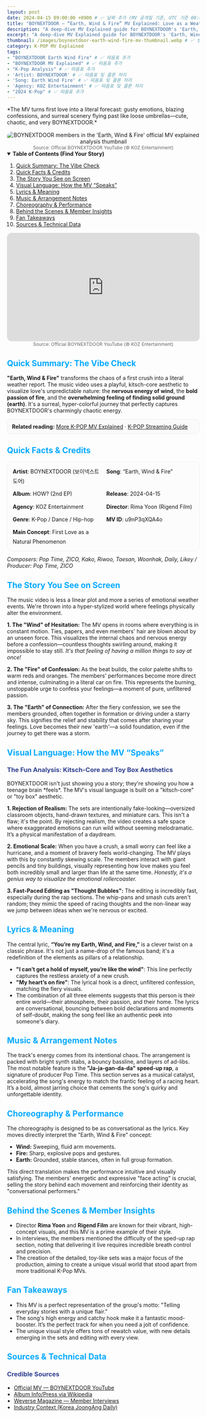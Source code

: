 ```yaml
---
layout: post
date: 2024-04-15 09:00:00 +0900 # ✅ 날짜 추가 (MV 공개일 기준, UTC 기준 00:00:00 +9시간)
title: "BOYNEXTDOOR – “Earth, Wind & Fire” MV Explained: Love as a Weather Report (With Zero Chill)"
description: "A deep-dive MV Explained guide for BOYNEXTDOOR's 'Earth, Wind & Fire.' We analyze how the MV turns first love into a literal forecast: gusty emotions, blazing confessions, and surreal scenery."
excerpt: "A deep-dive MV Explained guide for BOYNEXTDOOR's 'Earth, Wind & Fire.' We analyze how the MV turns first love into a literal forecast: gusty emotions, blazing confessions, and surreal scenery."
thumbnail: /images/boynextdoor-earth-wind-fire-mv-thumbnail.webp # ✅ 썸네일 추가
category: K-POP MV Explained
tags:
- "BOYNEXTDOOR Earth Wind Fire" # ✅ 따옴표 추가
- "BOYNEXTDOOR MV Explained" # ✅ 따옴표 추가
- "K-Pop Analysis" # ✅ 따옴표 추가
- 'Artist: BOYNEXTDOOR' # ✅ 따옴표 및 콜론 처리
- 'Song: Earth Wind Fire' # ✅ 따옴표 및 콜론 처리
- 'Agency: KOZ Entertainment' # ✅ 따옴표 및 콜론 처리
- "2024 K-Pop" # ✅ 따옴표 추가
---
```

<p style="margin: 8px 0px 16px;">
*The MV turns first love into a literal forecast: gusty emotions, blazing confessions, and surreal scenery flying past like loose umbrellas—cute, chaotic, and very BOYNEXTDOOR.*</p>


<div align="center">
  <img src="/images/boynextdoor-earth-wind-fire-mv-thumbnail.webp"
       alt="BOYNEXTDOOR members in the 'Earth, Wind & Fire' official MV explained analysis thumbnail"
       style="border-radius:12px; max-width:100%; height:auto;"
       loading="lazy" decoding="async" fetchpriority="high" />
  <br>
  <span style="font-size:12px;color:#666;">Source: Official BOYNEXTDOOR YouTube (© KOZ Entertainment)</span>
</div>


<details open>
  <summary><strong>Table of Contents (Find Your Story)</strong></summary>
  <ol>
    <li><a href="#tldr">Quick Summary: The Vibe Check</a></li>
    <li><a href="#quick-credits">Quick Facts & Credits</a></li>
    <li><a href="#story-on-screen">The Story You See on Screen</a></li>
    <li><a href="#visual-language">Visual Language: How the MV “Speaks”</a></li>
    <li><a href="#lyrics-meaning">Lyrics & Meaning</a></li>
    <li><a href="#music-arrangement">Music & Arrangement Notes</a></li>
    <li><a href="#choreography-performance">Choreography & Performance</a></li>
    <li><a href="#bts-insights">Behind the Scenes & Member Insights</a></li>
    <li><a href="#fan-takeaways">Fan Takeaways</a></li>
    <li><a href="#sources">Sources & Technical Data</a></li>
  </ol>
</details>
<div style="position:relative;padding-bottom:56.25%;height:0;overflow:hidden;border-radius:12px; margin-top: 1em;">
  <iframe src="https://www.youtube.com/embed/u9nP3qXQA4o?rel=0"
          title="BOYNEXTDOOR - Earth, Wind & Fire (Official MV) Explained"
          style="position:absolute;top:0;left:0;width:100%;height:100%;border:0;"
          allowfullscreen
          loading="lazy"></iframe>
</div>
<div align="center">
  <span style="font-size:12px;color:#666;">Source: Official BOYNEXTDOOR YouTube (© KOZ Entertainment)</span>
</div>


<a name="tldr"></a>
<h2 style="color: #00aaff;">Quick Summary: The Vibe Check</h2>

**"Earth, Wind & Fire"** transforms the chaos of a first crush into a literal weather report. The music video uses a playful, kitsch-core aesthetic to visualize love's unpredictable nature: the **nervous energy of wind**, the **bold passion of fire**, and the **overwhelming feeling of finding solid ground (earth)**. It's a surreal, hyper-colorful journey that perfectly captures BOYNEXTDOOR's charmingly chaotic energy.
<div style="border:1px solid #eee;border-radius:10px;padding:10px 12px;background:#fafafa;margin:12px 0;">
  <strong>Related reading:</strong>
  <a href="/search/label/MV%20Explained">More K-POP MV Explained</a> ·
  <a href="/search/label/Streaming%20Guide">K-POP Streaming Guide</a>
</div>


<a name="quick-credits"></a>
<h2 style="color: #00aaff;">Quick Facts & Credits</h2>

<div style="border:1px solid #eee;border-radius:12px;padding:12px 14px;background:#fcfcfc;">
  <div style="display:grid;grid-template-columns:1fr 1fr;gap:8px 16px;font-size:14px;line-height:1.8;">
    <div><strong>Artist</strong>: BOYNEXTDOOR (보이넥스트도어)</div>
    <div><strong>Song</strong>: “Earth, Wind & Fire”</div>
    <div><strong>Album</strong>: HOW? (2nd EP)</div>
    <div><strong>Release</strong>: 2024-04-15</div>
    <div><strong>Agency</strong>: KOZ Entertainment</div>
    <div><strong>Director</strong>: Rima Yoon (Rigend Film)</div>
    <div><strong>Genre</strong>: K-Pop / Dance / Hip-hop</div>
    <div><strong>MV ID</strong>: u9nP3qXQA4o</div>
    <div><strong>Main Concept</strong>: First Love as a Natural Phenomenon</div>
  </div>
</div>
<p style="margin-top:12px;"><em>Composers: Pop Time, ZICO, Kako, Riwoo, Taesan, Woonhak, Daily, Likey / Producer: Pop Time, ZICO</em></p>


<a name="story-on-screen"></a>
<h2 style="color: #00aaff;">The Story You See on Screen</h2>

The music video is less a linear plot and more a series of emotional weather events. We're thrown into a hyper-stylized world where feelings physically alter the environment.

**1. The "Wind" of Hesitation:** The MV opens in rooms where everything is in constant motion. Ties, papers, and even members' hair are blown about by an unseen force. This visualizes the internal chaos and nervous energy before a confession—countless thoughts swirling around, making it impossible to stay still. *It's that feeling of having a million things to say at once!*

**2. The "Fire" of Confession:** As the beat builds, the color palette shifts to warm reds and oranges. The members' performances become more direct and intense, culminating in a literal car on fire. This represents the burning, unstoppable urge to confess your feelings—a moment of pure, unfiltered passion.

**3. The "Earth" of Connection:** After the fiery confession, we see the members grounded, often together in formation or driving under a starry sky. This signifies the relief and stability that comes after sharing your feelings. Love becomes their new 'earth'—a solid foundation, even if the journey to get there was a storm.


<a name="visual-language"></a>
<h2 style="color: #00aaff;">Visual Language: How the MV “Speaks”</h2>

<h3 style="color: #304090;">The Fun Analysis: Kitsch-Core and Toy Box Aesthetics</h3>
BOYNEXTDOOR isn't just showing you a story; they're showing you how a teenage brain *feels*. The MV's visual language is built on a "kitsch-core" or "toy box" aesthetic.

**1. Rejection of Realism:** The sets are intentionally fake-looking—oversized classroom objects, hand-drawn textures, and miniature cars. This isn't a flaw; it's the point. By rejecting realism, the video creates a safe space where exaggerated emotions can run wild without seeming melodramatic. It’s a physical manifestation of a daydream.

**2. Emotional Scale:** When you have a crush, a small worry can feel like a hurricane, and a moment of bravery feels world-changing. The MV plays with this by constantly skewing scale. The members interact with giant pencils and tiny buildings, visually representing how love makes you feel both incredibly small and larger than life at the same time. *Honestly, it's a genius way to visualize the emotional rollercoaster.*

**3. Fast-Paced Editing as "Thought Bubbles":** The editing is incredibly fast, especially during the rap sections. The whip-pans and smash cuts aren't random; they mimic the speed of racing thoughts and the non-linear way we jump between ideas when we're nervous or excited.


<a name="lyrics-meaning"></a>
<h2 style="color: #00aaff;">Lyrics & Meaning</h2>

The central lyric, **“You’re my Earth, Wind, and Fire,”** is a clever twist on a classic phrase. It's not just a name-drop of the famous band; it's a redefinition of the elements as pillars of a relationship.

- **"I can’t get a hold of myself, you’re like the wind"**: This line perfectly captures the restless anxiety of a new crush.
- **"My heart’s on fire"**: The lyrical hook is a direct, unfiltered confession, matching the fiery visuals.
- The combination of all three elements suggests that this person is their entire world—their atmosphere, their passion, and their home. The lyrics are conversational, bouncing between bold declarations and moments of self-doubt, making the song feel like an authentic peek into someone's diary.


<a name="music-arrangement"></a>
<h2 style="color: #00aaff;">Music & Arrangement Notes</h2>

The track's energy comes from its intentional chaos. The arrangement is packed with bright synth stabs, a bouncy bassline, and layers of ad-libs. The most notable feature is the **"Ja-ja-gan-da-da" speed-up rap**, a signature of producer Pop Time. This section serves as a musical catalyst, accelerating the song's energy to match the frantic feeling of a racing heart. It’s a bold, almost jarring choice that cements the song's quirky and unforgettable identity.


<a name="choreography-performance"></a>
<h2 style="color: #00aaff;">Choreography & Performance</h2>

The choreography is designed to be as conversational as the lyrics. Key moves directly interpret the "Earth, Wind & Fire" concept:
* **Wind:** Sweeping, fluid arm movements.
* **Fire:** Sharp, explosive pops and gestures.
* **Earth:** Grounded, stable stances, often in full group formation.

This direct translation makes the performance intuitive and visually satisfying. The members' energetic and expressive "face acting" is crucial, selling the story behind each movement and reinforcing their identity as "conversational performers."


<a name="bts-insights"></a>
<h2 style="color: #00aaff;">Behind the Scenes & Member Insights</h2>

* Director **Rima Yoon** and **Rigend Film** are known for their vibrant, high-concept visuals, and this MV is a prime example of their style.
* In interviews, the members mentioned the difficulty of the sped-up rap section, noting that delivering it live requires incredible breath control and precision.
* The creation of the detailed, toy-like sets was a major focus of the production, aiming to create a unique visual world that stood apart from more traditional K-Pop MVs.


<a name="fan-takeaways"></a>
<h2 style="color: #00aaff;">Fan Takeaways</h2>

* This MV is a perfect representation of the group's motto: "Telling everyday stories with a unique flair."
* The song's high energy and catchy hook make it a fantastic mood-booster. It’s the perfect track for when you need a jolt of confidence.
* The unique visual style offers tons of rewatch value, with new details emerging in the sets and editing with every view.


<a name="sources"></a>
<h2 style="color: #00aaff;">Sources & Technical Data</h2>

<h3 style="color: #304090;">Credible Sources</h3>
<ul style="padding-left:18px; margin:0 0 12px;">
  <li><a href="https://www.youtube.com/watch?v=u9nP3qXQA4o" rel="nofollow noopener" target="_blank">Official MV — BOYNEXTDOOR YouTube</a></li>
  <li><a href="https://en.wikipedia.org/wiki/How%3F_(EP)" rel="nofollow noopener" target="_blank">Album Info/Press via Wikipedia</a></li>
  <li><a href="https://magazine.weverse.io/article/view?lang=en&num=1033" rel="nofollow noopener" target="_blank">Weverse Magazine — Member Interviews</a></li>
  <li><a href="https://koreajoongangdaily.joins.com/news/2024-04-15/entertainment/kpop/20240415174523315.html" rel="nofollow noopener" target="_blank">Industry Context (Korea JoongAng Daily)</a></li>
</ul>

<script type="application/ld+json">
{
  "@context": "https://schema.org",
  "@type": "MusicVideoObject",
  "name": "BOYNEXTDOOR - Earth, Wind & Fire (Official Music Video) Explained",
  "description": "A deep-dive MV analysis of BOYNEXTDOOR's 'Earth, Wind & Fire,' examining the kitsch-core visual storytelling, the lyrical theme of first love as a weather event, and its unique production.",
  "byArtist": {
    "@type": "MusicGroup",
    "name": "BOYNEXTDOOR"
  },
  "duration": "PT02M59S",
  "uploadDate": "2024-04-15T09:00:00Z",
  "inLanguage": "ko",
  "genre": "K-Pop, Dance, Hip-hop",
  "thumbnailUrl": "https://i.ytimg.com/vi/u9nP3qXQA4o/maxresdefault.jpg",
  "embedUrl": "https://www.youtube.com/embed/u9nP3qXQA4o",
  "publisher": {
    "@type": "Organization",
    "name": "KOZ Entertainment"
  },
  "director": {
    "@type": "Person",
    "name": "Rima Yoon"
  },
  "potentialAction": {
    "@type": "WatchAction",
    "target": "https://www.youtube.com/watch?v=u9nP3qXQA4o"
  }
}
</script>
